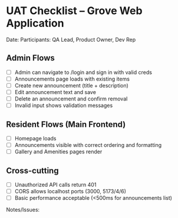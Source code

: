 # UAT Checklist – Grove Web Application

Date:
Participants: QA Lead, Product Owner, Dev Rep

## Admin Flows
- [ ] Admin can navigate to /login and sign in with valid creds
- [ ] Announcements page loads with existing items
- [ ] Create new announcement (title + description)
- [ ] Edit announcement text and save
- [ ] Delete an announcement and confirm removal
- [ ] Invalid input shows validation messages

## Resident Flows (Main Frontend)
- [ ] Homepage loads
- [ ] Announcements visible with correct ordering and formatting
- [ ] Gallery and Amenities pages render

## Cross-cutting
- [ ] Unauthorized API calls return 401
- [ ] CORS allows localhost ports (3000, 5173/4/6)
- [ ] Basic performance acceptable (<500ms for announcements list)

Notes/Issues:
